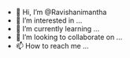 - 👋 Hi, I’m @Ravishanimantha
- 👀 I’m interested in ...
- 🌱 I’m currently learning ...
- 💞️ I’m looking to collaborate on ...
- 📫 How to reach me ...

<!---
Ravishanimantha/Ravishanimantha is a ✨ special ✨ repository because its `README.md` (this file) appears on your GitHub profile.
You can click the Preview link to take a look at your changes.
--->
